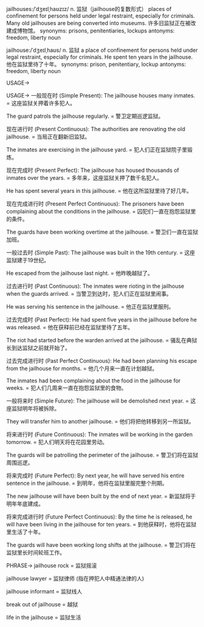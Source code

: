 jailhouses:/ˈdʒeɪlˌhaʊzɪz/
n.
监狱（jailhouse的复数形式）
places of confinement for persons held under legal restraint, especially for criminals.
Many old jailhouses are being converted into museums. 许多旧监狱正在被改建成博物馆。
synonyms: prisons, penitentiaries, lockups
antonyms: freedom, liberty
noun

jailhouse:/ˈdʒeɪlˌhaʊs/
n.
监狱
a place of confinement for persons held under legal restraint, especially for criminals.
He spent ten years in the jailhouse. 他在监狱里待了十年。
synonyms: prison, penitentiary, lockup
antonyms: freedom, liberty
noun


USAGE->

USAGE->
一般现在时 (Simple Present):
The jailhouse houses many inmates. = 这座监狱关押着许多犯人。

The guard patrols the jailhouse regularly. = 警卫定期巡逻监狱。


现在进行时 (Present Continuous):
The authorities are renovating the old jailhouse. = 当局正在翻新旧监狱。

The inmates are exercising in the jailhouse yard. = 犯人们正在监狱院子里锻炼。


现在完成时 (Present Perfect):
The jailhouse has housed thousands of inmates over the years. = 多年来，这座监狱关押了数千名犯人。

He has spent several years in this jailhouse. = 他在这所监狱里待了好几年。


现在完成进行时 (Present Perfect Continuous):
The prisoners have been complaining about the conditions in the jailhouse. = 囚犯们一直在抱怨监狱里的条件。

The guards have been working overtime at the jailhouse. = 警卫们一直在监狱加班。


一般过去时 (Simple Past):
The jailhouse was built in the 19th century. = 这座监狱建于19世纪。

He escaped from the jailhouse last night. = 他昨晚越狱了。


过去进行时 (Past Continuous):
The inmates were rioting in the jailhouse when the guards arrived. = 当警卫到达时，犯人们正在监狱里闹事。

He was serving his sentence in the jailhouse. = 他正在监狱里服刑。


过去完成时 (Past Perfect):
He had spent five years in the jailhouse before he was released. = 他在获释前已经在监狱里待了五年。

The riot had started before the warden arrived at the jailhouse. = 骚乱在典狱长到达监狱之前就开始了。


过去完成进行时 (Past Perfect Continuous):
He had been planning his escape from the jailhouse for months. = 他几个月来一直在计划越狱。

The inmates had been complaining about the food in the jailhouse for weeks. = 犯人们几周来一直在抱怨监狱里的食物。


一般将来时 (Simple Future):
The jailhouse will be demolished next year. = 这座监狱明年将被拆除。

They will transfer him to another jailhouse. = 他们将把他转移到另一所监狱。


将来进行时 (Future Continuous):
The inmates will be working in the garden tomorrow. = 犯人们明天将在花园里劳动。

The guards will be patrolling the perimeter of the jailhouse. = 警卫们将在监狱周围巡逻。


将来完成时 (Future Perfect):
By next year, he will have served his entire sentence in the jailhouse. = 到明年，他将在监狱里服完整个刑期。

The new jailhouse will have been built by the end of next year. = 新监狱将于明年年底建成。


将来完成进行时 (Future Perfect Continuous):
By the time he is released, he will have been living in the jailhouse for ten years. = 到他获释时，他将在监狱里生活了十年。

The guards will have been working long shifts at the jailhouse. = 警卫们将在监狱里长时间轮班工作。


PHRASE->
jailhouse rock = 监狱摇滚

jailhouse lawyer = 监狱律师 (指在押犯人中精通法律的人)

jailhouse informant = 监狱线人

break out of jailhouse = 越狱

life in the jailhouse = 监狱生活


